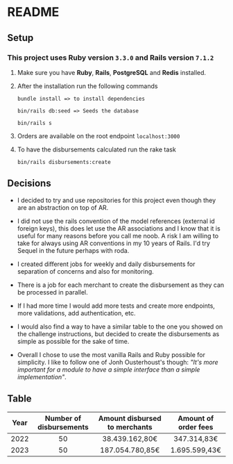 # README

## Setup

### This project uses Ruby version `3.3.0` and Rails version `7.1.2`

1. Make sure you have **Ruby**, **Rails**, **PostgreSQL** and **Redis** installed.

2. After the installation run the following commands

    `bundle install => to install dependencies`

    `bin/rails db:seed => Seeds the database`

    `bin/rails s`

3. Orders are available on the root endpoint `localhost:3000`

4. To have the disbursements calculated run the rake task

    `bin/rails disbursements:create`

## Decisions

* I decided to try and use repositories for this project even though they are an abstraction on top of AR.

* I did not use the rails convention of the model references (external id foreign keys), this does let use the AR associations and I know that it is useful for many reasons before you call me noob. A risk I am willing to take for always using AR conventions in my 10 years of Rails.
  I'd try Sequel in the future perhaps with roda.

* I created different jobs for weekly and daily disbursements for separation of concerns and also for monitoring.

* There is a job for each merchant to create the disbursement as they can be processed in parallel.

* If I had more time I would add more tests and create more endpoints, more validations, add authentication, etc.

* I would also find a way to have a similar table to the one you showed on the challenge instructions, but decided to create the disbursements as simple as possible for the sake of time.

* Overall I chose to use the most vanilla Rails and Ruby possible for simplicity. I like to follow one of Jonh Ousterhoust's though: *"It's more important for a module to have a simple interface than a simple implementation"*.

## Table

|     Year     | Number of disbursements | Amount disbursed to merchants |    Amount of order fees       |
|:------------:|:-----------------------:|:-----------------------------:|:-----------------------------:|
|    2022      |           50            |         38.439.162,80€        |         347.314,83€           |
|    2023      |           50            |        187.054.780,85€        |       1.695.599,43€           |
